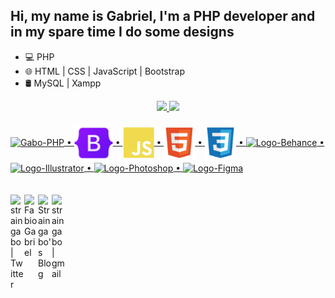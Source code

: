 ## Hi, my name is Gabriel, I'm a PHP developer and in my spare time I do some designs

- 💻   PHP 
- 🌐   HTML | CSS | JavaScript | Bootstrap 
- 🛢    MySQL | Xampp 


<div align="center">
  <a href="https://github.com/gabronx">
  <img height="150em" src="https://github-readme-stats.vercel.app/api?username=gabronx&show_icons=true&theme=highcontrast&include_all_commits=true&count_private=true"/>
  <img height="150em" src="https://github-readme-stats.vercel.app/api/top-langs/?username=gabronx&layout=compact&langs_count=7&theme=highcontrast"/>
</div>

 <div style="display: inline_block"><br>

   <img align="center" alt="Gabo-PHP"  width="76" src="https://cdn.jsdelivr.net/gh/devicons/devicon/icons/php/php-original.svg" />
•
   <img align="center" alt="Logo-Bootstrap"  width="62" src="https://raw.githubusercontent.com/devicons/devicon/master/icons/bootstrap/bootstrap-original.svg" />
•
   <img align="center" alt="Logo-JS" width="50" src="https://raw.githubusercontent.com/devicons/devicon/master/icons/javascript/javascript-plain.svg" />
•
   <img align="center" alt="Logo-HTML5"  width="50" src="https://raw.githubusercontent.com/devicons/devicon/master/icons/html5/html5-original.svg" />
•
   <img align="center" alt="Logo-CSS3"  width="50" src="https://raw.githubusercontent.com/devicons/devicon/master/icons/css3/css3-original.svg" />
•   
  <img align="center" alt="Logo-Behance" width="52px" src="https://cdn.jsdelivr.net/gh/devicons/devicon@latest/icons/behance/behance-original.svg" />
•
  <img align="center" alt="Logo-Illustrator" width="50px" src="https://cdn.jsdelivr.net/gh/devicons/devicon@latest/icons/illustrator/illustrator-plain.svg" />
•
  <img align="center" alt="Logo-Photoshop" width="55px" src="https://cdn.jsdelivr.net/gh/devicons/devicon@latest/icons/photoshop/photoshop-original.svg" />
•
  <img align="center" alt="Logo-Figma" width="50px" src="https://cdn.jsdelivr.net/gh/devicons/devicon@latest/icons/figma/figma-original.svg" />


          
<div style="display: inline_block"><br>
<div style="display: inline_block"><br>
  
<div width="100%">  
  <a href="https://twitter.com/straingabo" target="_blank">
    <img align="left" alt="straingabo | Twitter" width="22px" src="https://cdn.jsdelivr.net/npm/simple-icons@v3/icons/twitter.svg" />
  </a>
  <a href="https://www.linkedin.com/in/fabio-gabriel-11b495225/" target="_blank">
    <img align="left" alt="Fabio Gabriel" width="22px" src="https://cdn.jsdelivr.net/npm/simple-icons@v3/icons/linkedin.svg" />
  </a>
  <a href="https://instagram.com/straingabo" target="_blank">
    <img align="left" alt="Straingabo's Blog" width="22px" src="https://cdn.jsdelivr.net/npm/simple-icons@3.0.1/icons/instagram.svg" />
  </a>
  <a href="https://gmail.com/mailto:fabiogabriel.sonic@gmail.com" target="_blank">
    <img align="left" alt="straingabo | gmail" width="22px" src="https://cdn.jsdelivr.net/npm/simple-icons@v3/icons/gmail.svg" />
  </a>
</div>
   
  

